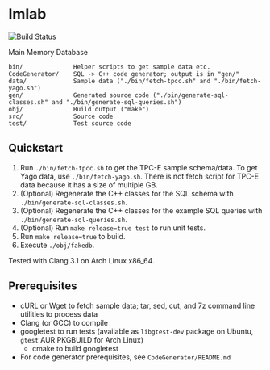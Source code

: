 # Imlab

[![Build Status](https://travis-ci.org/fwalch/imlab.png?branch=string-dictionary)](http://travis-ci.org/fwalch/imlab)

Main Memory Database

    bin/              Helper scripts to get sample data etc.
    CodeGenerator/    SQL -> C++ code generator; output is in "gen/"
    data/             Sample data ("./bin/fetch-tpcc.sh" and "./bin/fetch-yago.sh")
    gen/              Generated source code ("./bin/generate-sql-classes.sh" and "./bin/generate-sql-queries.sh")
    obj/              Build output ("make")
    src/              Source code
    test/             Test source code

## Quickstart

 1. Run `./bin/fetch-tpcc.sh` to get the TPC-E sample schema/data. To get Yago data, use `./bin/fetch-yago.sh`.
    There is not fetch script for TPC-E data because it has a size of multiple GB.
 2. (Optional) Regenerate the C++ classes for the SQL schema with `./bin/generate-sql-classes.sh`.
 3. (Optional) Regenerate the C++ classes for the example SQL queries with `./bin/generate-sql-queries.sh`.
 4. (Optional) Run `make release=true test` to run unit tests.
 5. Run `make release=true` to build.
 6. Execute `./obj/fakedb`.

Tested with Clang 3.1 on Arch Linux x86_64.

## Prerequisites

 * cURL or Wget to fetch sample data; tar, sed, cut, and 7z command line utilities to process data
 * Clang (or GCC) to compile
 * googletest to run tests (available as `libgtest-dev` package on Ubuntu, `gtest` AUR PKGBUILD for Arch Linux)
   * cmake to build googletest
 * For code generator prerequisites, see `CodeGenerator/README.md`
